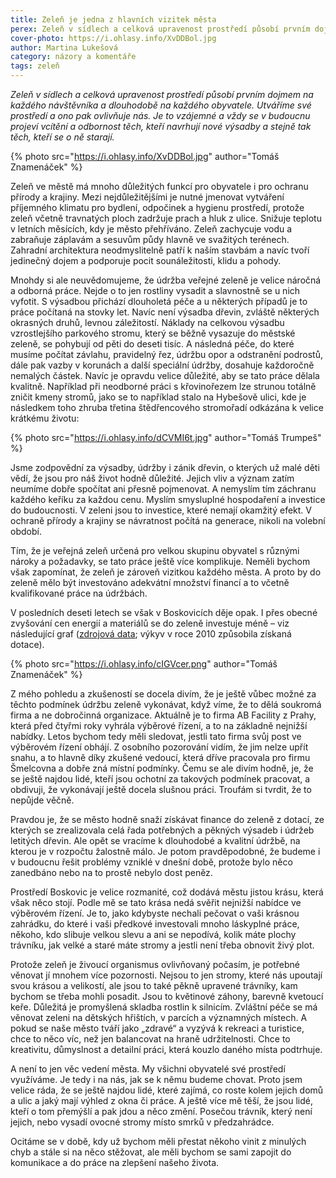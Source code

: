 ```yaml
---
title: Zeleň je jedna z hlavních vizitek města
perex: Zeleň v sídlech a celková upravenost prostředí působí prvním dojmem na každého návštěvníka a dlouhodobě na každého obyvatele. Utváříme své prostředí a ono pak ovlivňuje nás.
cover-photo: https://i.ohlasy.info/XvDDBol.jpg
author: Martina Lukešová
category: názory a komentáře
tags: zeleň
---
```


*Zeleň v sídlech a celková upravenost prostředí působí prvním dojmem na každého návštěvníka a dlouhodobě na každého obyvatele. Utváříme své prostředí a ono pak ovlivňuje nás. Je to vzájemné a vždy se v budoucnu projeví vcítění a odbornost těch, kteří navrhují nové výsadby a stejně tak těch, kteří se o ně starají.*

{% photo src="https://i.ohlasy.info/XvDDBol.jpg" author="Tomáš Znamenáček" %}

Zeleň ve městě má mnoho důležitých funkcí pro obyvatele i pro ochranu přírody a krajiny. Mezi nejdůležitějšími je nutné jmenovat vytváření příjemného klimatu pro bydlení, odpočinek a hygienu prostředí, protože zeleň včetně travnatých ploch zadržuje prach a hluk z ulice. Snižuje teplotu v letních měsících, kdy je město přehříváno. Zeleň zachycuje vodu a zabraňuje záplavám a sesuvům půdy hlavně ve svažitých terénech. Zahradní architektura neodmyslitelně patří k naším stavbám a navíc tvoří jedinečný dojem a podporuje pocit sounáležitosti, klidu a pohody.

Mnohdy si ale neuvědomujeme, že údržba veřejné zeleně je velice náročná a odborná práce. Nejde o to jen rostliny vysadit a slavnostně se u nich vyfotit. S výsadbou přichází dlouholetá péče a u některých případů je to práce počítaná na stovky let. Navíc není výsadba dřevin, zvláště některých okrasných druhů, levnou záležitostí. Náklady na celkovou výsadbu vzrostlejšího parkového stromu, který se běžně vysazuje do městské zeleně, se pohybují od pěti do deseti tisíc. A následná péče, do které musíme počítat závlahu, pravidelný řez, údržbu opor a odstranění podrostů, dále pak vazby v korunách a další speciální údržby, dosahuje každoročně nemalých částek. Navíc je opravdu velice důležité, aby se tato práce dělala kvalitně. Například při neodborné práci s křovinořezem lze strunou totálně zničit kmeny stromů, jako se to například stalo na Hybešově ulici, kde je následkem toho zhruba třetina štědřencového stromořadí odkázána k velice krátkému životu:

{% photo src="https://i.ohlasy.info/dCVMI6t.jpg" author="Tomáš Trumpeš" %}

Jsme zodpovědní za výsadby, údržby i zánik dřevin, o kterých už malé děti vědí, že jsou pro náš život hodně důležité. Jejich vliv a význam zatím neumíme dobře spočítat ani přesně pojmenovat. A nemyslím tím záchranu každého keříku za každou cenu. Myslím smysluplné hospodaření a investice do budoucnosti. V zeleni jsou to investice, které nemají okamžitý efekt. V ochraně přírody a krajiny se návratnost počítá na generace, nikoli na volební období. 

Tím, že je veřejná zeleň určená pro velkou skupinu obyvatel s různými nároky a požadavky, se tato práce ještě více komplikuje. Neměli bychom však zapomínat, že zeleň je zároveň vizitkou každého města. A proto by do zeleně mělo být investováno adekvátní množství financí a to včetně kvalifikované práce na údržbách.

V posledních deseti letech se však v Boskovicích děje opak. I přes obecné zvyšování cen energií a materiálů se do zeleně investuje méně – viz následující graf ([zdrojová data](https://docs.google.com/spreadsheets/d/1Tm5bKXWiENvHNEQEZYAKfcZ3ZxQk0ZMEjmtcZWojxPQ/edit?usp=sharing); výkyv v roce 2010 způsobila získaná dotace).

{% photo src="https://i.ohlasy.info/cIGVcer.png" author="Tomáš Znamenáček" %}

Z mého pohledu a zkušeností se docela divím, že je ještě vůbec možné za těchto podmínek údržbu zeleně vykonávat, když víme, že to dělá soukromá firma a ne dobročinná organizace. Aktuálně je to firma AB Facility z Prahy, která před čtyřmi roky vyhrála výběrové řízení, a to na základně nejnižší nabídky. Letos bychom tedy měli sledovat, jestli tato firma svůj post ve výběrovém řízení obhájí. Z osobního pozorování vidím, že jim nelze upřít snahu, a to hlavně díky zkušené vedoucí, která dříve pracovala pro firmu Šmelcovna a dobře zná místní podmínky. Čemu se ale divím hodně, je, že se ještě najdou lidé, kteří jsou ochotní za takových podmínek pracovat, a obdivuji, že vykonávají ještě docela slušnou práci. Troufám si tvrdit, že to nepůjde věčně. 

Pravdou je, že se město hodně snaží získávat finance do zeleně z dotací, ze kterých se zrealizovala celá řada potřebných a pěkných výsadeb i údržeb letitých dřevin. Ale opět se vracíme k dlouhodobé a kvalitní údržbě, na kterou je v rozpočtu žalostně málo. Je potom pravděpodobné, že budeme i v budoucnu řešit problémy vzniklé v dnešní době, protože bylo něco zanedbáno nebo na to prostě nebylo dost peněz. 

Prostředí Boskovic je velice rozmanité, což dodává městu jistou krásu, která však něco stojí. Podle mě se tato krása nedá svěřit nejnižší nabídce ve výběrovém řízení. Je to, jako kdybyste nechali pečovat o vaši krásnou zahrádku, do které i vaši předkové investovali mnoho láskyplné práce, někoho, kdo slibuje velkou slevu a ani se nepodívá, kolik máte plochy trávníku, jak velké a staré máte stromy a jestli není třeba obnovit živý plot. 

Protože zeleň je živoucí organismus ovlivňovaný počasím, je potřebné věnovat jí mnohem více pozornosti. Nejsou to jen stromy, které nás upoutají svou krásou a velikostí, ale jsou to také pěkně upravené trávníky, kam bychom se třeba mohli posadit. Jsou to květinové záhony, barevně kvetoucí keře. Důležitá je promyšlená skladba rostlin k silnicím. Zvláštní péče se má věnovat zeleni na dětských hřištích, v parcích a významných místech. A pokud se naše město tváří jako „zdravé“ a vyzývá k rekreaci a turistice, chce to něco víc, než jen balancovat na hraně udržitelnosti. Chce to kreativitu, důmyslnost a detailní práci, která kouzlo daného místa podtrhuje. 

A není to jen věc vedení města. My všichni obyvatelé své prostředí využíváme. Je tedy i na nás, jak se k němu budeme chovat. Proto jsem velice ráda, že se ještě najdou lidé, které zajímá, co roste kolem jejich domů a ulic a jaký mají výhled z okna či práce. A ještě více mě těší, že jsou lidé, kteří o tom přemýšlí a pak jdou a něco změní. Posečou trávník, který není jejich, nebo vysadí ovocné stromy místo smrků v předzahrádce. 

Ocitáme se v době, kdy už bychom měli přestat někoho vinit z minulých chyb a stále si na něco stěžovat, ale měli bychom se sami zapojit do komunikace a do práce na zlepšení našeho života. 
